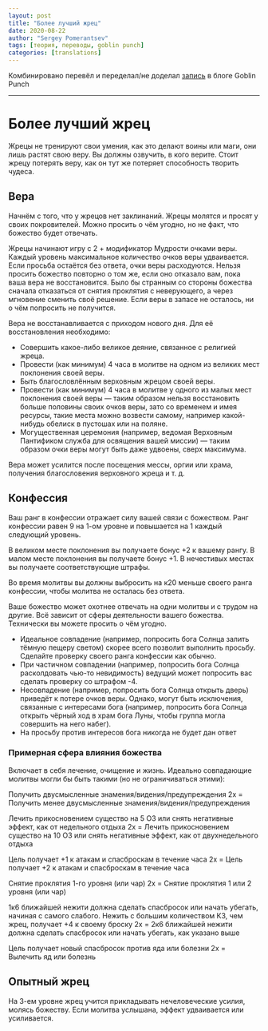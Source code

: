```yaml
---
layout: post
title: "Более лучший жрец"
date: 2020-08-22
author: "Sergey Pomerantsev"
tags: [теория, переводы, goblin punch]
categories: [translations]
---
```


Комбинировано перевёл и переделал/не доделал [запись](http://goblinpunch.blogspot.com/2013/12/towards-better-cleric.html) в блоге Goblin Punch

---

# Более лучший жрец

Жрецы не тренируют свои умения, как это делают воины или маги, они лишь растят свою веру. Вы должны озвучить, в кого верите. Стоит жрецу потерять веру, как он тут же потеряет способность творить чудеса.

## Вера

Начнём с того, что у жрецов нет заклинаний. Жрецы молятся и просят у своих покровителей. Можно просить о чём угодно, но не факт, что божество будет отвечать.

Жрецы начинают игру с 2 + модификатор Мудрости очками веры. Каждый уровень максимальное количество очков веры удваивается. Если просьба остаётся без ответа, очки веры расходуются. Нельзя просить божество повторно о том же, если оно отказало вам, пока ваша вера не восстановится. Было бы странным со стороны божества сначала отказаться от снятия проклятия с неверующего, а через мгновение сменить своё решение. Если веры в запасе не осталось, ни о чём попросить не получится.

Вера не восстанавливается с приходом нового дня. Для её восстановления необходимо:

- Совершить какое-либо великое деяние, связанное с религией жреца.
- Провести (как минимум) 4 часа в молитве на одном из великих мест поклонения своей веры.
- Быть благословлённым верховным жрецом своей веры.
- Провести (как минимум) 4 часа в молитве у одного из малых мест поклонения своей веры — таким образом нельзя восстановить больше половины своих очков веры, зато со временем и имея ресурсы, такие места можно возвести самому, например какой-нибудь обелиск в пустошах или на поляне.
- Могущественная церемония (например, ведомая Верховным Пантификом служба для освящения вашей миссии) — таким образом очки веры могут быть даже удвоены, сверх максимума.

Вера может усилится после посещения мессы, оргии или храма, получения благословения верховного жреца и т. д.

## Конфессия

Ваш ранг в конфессии отражает силу вашей связи с божеством. Ранг конфессии равен 9 на 1-ом уровне и повышается на 1 каждый следующий уровень.

В великом месте поклонения вы получаете бонус +2 к вашему рангу. В малом месте поклонения вы получаете бонус +1. В нечестивых местах вы получаете соответствующие штрафы.

Во время молитвы вы должны выбросить на к20 меньше своего ранга конфессии, чтобы молитва не осталась без ответа.

Ваше божество может охотнее отвечать на одни молитвы и с трудом на другие. Всё зависит от сферы деятельности вашего божества. Технически вы можете просить о чём угодно.

- Идеальное совпадение (например, попросить бога Солнца залить тёмную пещеру светом) скорее всего позволит выполнить просьбу. Сделайте проверку своего ранга конфессии как обычно.
- При частичном совпадении (например, попросить бога Солнца расколдовать чью-то невидимость) ведущий может попросить вас сделать проверку со штрафом -4.
- Несовпадение (например, попросить бога Солнца открыть дверь) приведёт к потере очков веры. Однако, могут быть исключения, связанные с интересами бога (например, попросить бога Солнца открыть чёрный ход в храм бога Луны, чтобы группа могла совершить на него набег).
- На просьбу против интересов бога никогда не будет дан ответ

### Примерная сфера влияния божества

Включает в себя лечение, очищение и жизнь. Идеально совпадающие молитвы могли бы быть такими (но не ограничиваться этими):

Получить двусмысленные знамения/видения/предупреждения
2x = Получить менее двусмысленные знамения/видения/предупреждения

Лечить прикосновением существо на 5 ОЗ или снять негативные эффект, как от недельного отдыха
2х = Лечить прикосновением существо на 10 ОЗ или снять негативные эффект, как от двухнедельного отдыха

Цель получает +1 к атакам и спасброскам в течение часа
2x = Цель получает +2 к атакам и спасброскам в течение часа

Снятие проклятия 1-го уровня (или чар)
2x = Снятие проклятия 1 или 2 уровня (или чар)

1к6 ближайшей нежити должна сделать спасбросок или начать убегать, начиная с самого слабого. Нежить с большим количеством КЗ, чем жрец, получает +4 к своему броску
2x = 2к6 ближайшей нежити должна сделать спасбросок или начать убегать, как указано выше

Цель получает новый спасбросок против яда или болезни
2x = Вылечить яд или болезнь

## Опытный жрец

На 3-ем уровне жрец учится прикладывать нечеловеческие усилия, молясь божеству. Если молитва услышана, эффект удваивается или усиливается.
